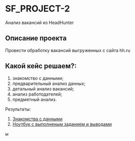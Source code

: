 # SF_PROJECT-2
Анализ вакансий из HeadHunter

## Описание проекта

Провести обработку вакансий выгруженных с сайта hh.ru

## Какой кейс решаем?:

 
1. знакомство с данными;
2. предварительный анализ данных;
3. детальный анализ вакансий;
4. анализ работодателей;
5. предметный анализ.

Результаты:
1. [Знакомства с данными](https://github.com/f999145/SF_PROJECT-2/blob/468e07781313c418e62ff33f3d699c24479f4f07/project_2_info.ipynb)
2. [Ноутбук с выполненым заданием и выводами](https://github.com/f999145/SF_PROJECT-2/blob/468e07781313c418e62ff33f3d699c24479f4f07/Project_2.ipynb)

ы